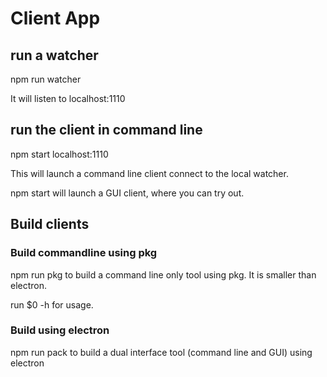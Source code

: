 # Client App

## run a watcher

npm run watcher

It will listen to localhost:1110

## run the client in command line

npm start localhost:1110

This will launch a command line client connect to the local watcher.

npm start will launch a GUI client, where you can try out.

## Build clients

### Build commandline using pkg

npm run pkg to build a command line only tool using pkg. It is smaller than
electron.

run \$0 -h for usage.

### Build using electron

npm run pack to build a dual interface tool (command line and GUI) using
electron
